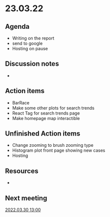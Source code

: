 
# 23.03.22

## Agenda

  * Writing on the report
  * send to google
  * Hosting on pause
   

## Discussion notes

  * 


## Action items

  * BarRace
  * Make some other plots for search trends
  * React Tag for search trends page
  * Make homepage map interactible

## Unfinished Action items
   
  * Change zooming to brush zooming type
  * Histogram plot front page showing new cases
  * Hosting


## Resources 

  *


  

## Next meeting

[2022.03.30 13:00](30.03.22.md)
